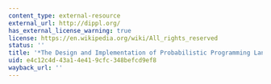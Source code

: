 ```yaml
---
content_type: external-resource
external_url: http://dippl.org/
has_external_license_warning: true
license: https://en.wikipedia.org/wiki/All_rights_reserved
status: ''
title: '*The Design and Implementation of Probabilistic Programming Languages*'
uid: e4c12c4d-43a1-4e41-9cfc-348befcd9ef8
wayback_url: ''
---
```


